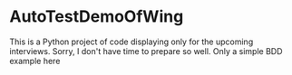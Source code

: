# AutoTestDemoOfWing
This is a Python project of code displaying only for the upcoming interviews. Sorry, I don't have time to prepare so well. Only a simple BDD example here 
